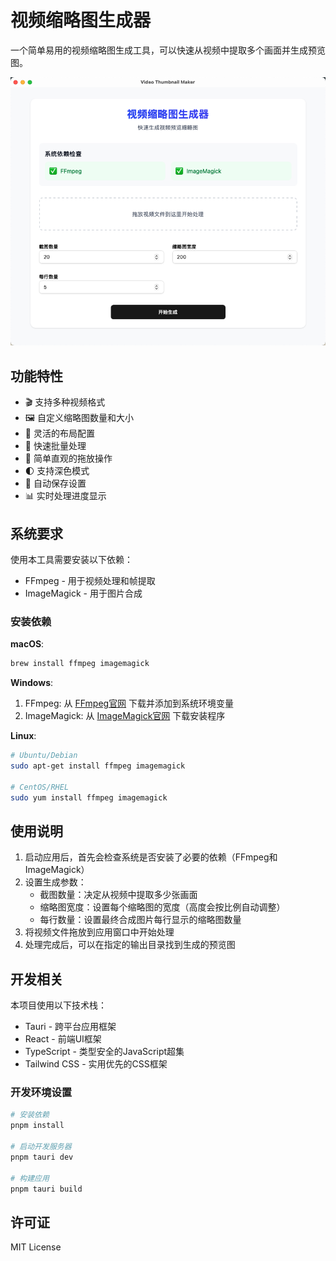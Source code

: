 # 视频缩略图生成器

一个简单易用的视频缩略图生成工具，可以快速从视频中提取多个画面并生成预览图。

![预览图](./public/preview.jpg)

## 功能特性

- 🎬 支持多种视频格式
- 🖼️ 自定义缩略图数量和大小
- 📐 灵活的布局配置
- 🚀 快速批量处理
- 🎯 简单直观的拖放操作
- 🌓 支持深色模式
- 💾 自动保存设置
- 📊 实时处理进度显示

## 系统要求

使用本工具需要安装以下依赖：

- FFmpeg - 用于视频处理和帧提取
- ImageMagick - 用于图片合成

### 安装依赖

**macOS**:
```bash
brew install ffmpeg imagemagick
```

**Windows**:
1. FFmpeg: 从 [FFmpeg官网](https://ffmpeg.org/download.html) 下载并添加到系统环境变量
2. ImageMagick: 从 [ImageMagick官网](https://imagemagick.org/script/download.php) 下载安装程序

**Linux**:
```bash
# Ubuntu/Debian
sudo apt-get install ffmpeg imagemagick

# CentOS/RHEL
sudo yum install ffmpeg imagemagick
```

## 使用说明

1. 启动应用后，首先会检查系统是否安装了必要的依赖（FFmpeg和ImageMagick）
2. 设置生成参数：
   - 截图数量：决定从视频中提取多少张画面
   - 缩略图宽度：设置每个缩略图的宽度（高度会按比例自动调整）
   - 每行数量：设置最终合成图片每行显示的缩略图数量
3. 将视频文件拖放到应用窗口中开始处理
4. 处理完成后，可以在指定的输出目录找到生成的预览图

## 开发相关

本项目使用以下技术栈：

- Tauri - 跨平台应用框架
- React - 前端UI框架
- TypeScript - 类型安全的JavaScript超集
- Tailwind CSS - 实用优先的CSS框架

### 开发环境设置

```bash
# 安装依赖
pnpm install

# 启动开发服务器
pnpm tauri dev

# 构建应用
pnpm tauri build
```

## 许可证

MIT License
